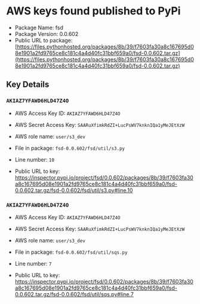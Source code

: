 # AWS keys found published to PyPi

* Package Name: fsd
* Package Version: 0.0.602
* Public URL to package: [https://files.pythonhosted.org/packages/8b/39/f7603fa30a8c167695d08e1901a2fd9765ce8c181c4a4d40fc31bbf659a0/fsd-0.0.602.tar.gz](https://files.pythonhosted.org/packages/8b/39/f7603fa30a8c167695d08e1901a2fd9765ce8c181c4a4d40fc31bbf659a0/fsd-0.0.602.tar.gz)

## Key Details

### `AKIAZ7YFAWD6HLD47Z4O`

* AWS Access Key ID: `AKIAZ7YFAWD6HLD47Z4O`
* AWS Secret Access Key: `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` 
* AWS role name: `user/s3_dev`
* File in package: `fsd-0.0.602/fsd/util/s3.py`
* Line number: `10`

* Public URL to key: https://inspector.pypi.io/project/fsd/0.0.602/packages/8b/39/f7603fa30a8c167695d08e1901a2fd9765ce8c181c4a4d40fc31bbf659a0/fsd-0.0.602.tar.gz/fsd-0.0.602/fsd/util/s3.py#line.10



### `AKIAZ7YFAWD6HLD47Z4O`

* AWS Access Key ID: `AKIAZ7YFAWD6HLD47Z4O`
* AWS Secret Access Key: `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` 
* AWS role name: `user/s3_dev`
* File in package: `fsd-0.0.602/fsd/util/sqs.py`
* Line number: `7`

* Public URL to key: https://inspector.pypi.io/project/fsd/0.0.602/packages/8b/39/f7603fa30a8c167695d08e1901a2fd9765ce8c181c4a4d40fc31bbf659a0/fsd-0.0.602.tar.gz/fsd-0.0.602/fsd/util/sqs.py#line.7


